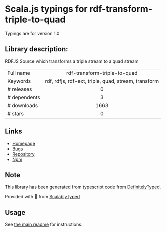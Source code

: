 
# Scala.js typings for rdf-transform-triple-to-quad

Typings are for version 1.0

## Library description:
RDFJS Source which transforms a triple stream to a quad stream

|                    |                 |
| ------------------ | :-------------: |
| Full name          | rdf-transform-triple-to-quad |
| Keywords           | rdf, rdfjs, rdf-ext, triple, quad, stream, transform |
| # releases         | 0 |
| # dependents       | 3 |
| # downloads        | 1663 |
| # stars            | 0 |

## Links
- [Homepage](https://github.com/rdf-ext/rdf-transform-triple-to-quad)
- [Bugs](https://github.com/rdf-ext/rdf-transform-triple-to-quad/issues)
- [Repository](https://github.com/rdf-ext/rdf-transform-triple-to-quad)
- [Npm](https://www.npmjs.com/package/rdf-transform-triple-to-quad)
    


## Note
This library has been generated from typescript code from [DefinitelyTyped](https://definitelytyped.org).

Provided with :purple_heart: from [ScalablyTyped](https://github.com/oyvindberg/ScalablyTyped)

## Usage
See [the main readme](../../readme.md) for instructions.


